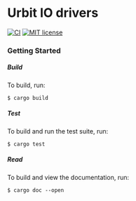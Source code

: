 # Urbit IO drivers

[![CI](https://github.com/mcevoypeter/io_drivers/actions/workflows/ci.yml/badge.svg)](https://github.com/mcevoypeter/io_drivers/actions/workflows/ci.yml)
[![MIT license](https://img.shields.io/badge/license-MIT-blue.svg)](./LICENSE.txt)

### Getting Started

##### Build

To build, run:
```console
$ cargo build
```

##### Test

To build and run the test suite, run:
```console
$ cargo test
```

##### Read

To build and view the documentation, run:
```console
$ cargo doc --open
```

